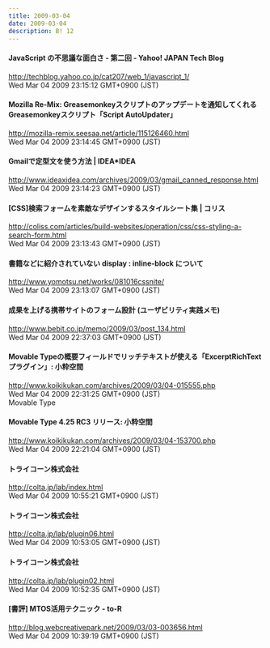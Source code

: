 ```yaml
---
title: 2009-03-04
date: 2009-03-04
description: B! 12
---
```


#### JavaScript の不思議な面白さ - 第二回 - Yahoo! JAPAN Tech Blog
http://techblog.yahoo.co.jp/cat207/web_1/javascript_1/<br>
Wed Mar 04 2009 23:15:12 GMT+0900 (JST)<br>


#### Mozilla Re-Mix: Greasemonkeyスクリプトのアップデートを通知してくれるGreasemonkeyスクリプト「Script AutoUpdater」
http://mozilla-remix.seesaa.net/article/115126460.html<br>
Wed Mar 04 2009 23:14:45 GMT+0900 (JST)<br>


#### Gmailで定型文を使う方法 | IDEA*IDEA
http://www.ideaxidea.com/archives/2009/03/gmail_canned_response.html<br>
Wed Mar 04 2009 23:14:23 GMT+0900 (JST)<br>


####   [CSS]検索フォームを素敵なデザインするスタイルシート集 | コリス
http://coliss.com/articles/build-websites/operation/css/css-styling-a-search-form.html<br>
Wed Mar 04 2009 23:13:43 GMT+0900 (JST)<br>


#### 書籍などに紹介されていない display : inline-block について
http://www.yomotsu.net/works/081016cssnite/<br>
Wed Mar 04 2009 23:13:07 GMT+0900 (JST)<br>


#### 成果を上げる携帯サイトのフォーム設計 (ユーザビリティ実践メモ)
http://www.bebit.co.jp/memo/2009/03/post_134.html<br>
Wed Mar 04 2009 22:37:03 GMT+0900 (JST)<br>


#### Movable Typeの概要フィールドでリッチテキストが使える「ExcerptRichTextプラグイン」: 小粋空間
http://www.koikikukan.com/archives/2009/03/04-015555.php<br>
Wed Mar 04 2009 22:31:25 GMT+0900 (JST)<br>
Movable Type


#### Movable Type 4.25 RC3 リリース: 小粋空間
http://www.koikikukan.com/archives/2009/03/04-153700.php<br>
Wed Mar 04 2009 22:21:04 GMT+0900 (JST)<br>


#### トライコーン株式会社
http://colta.jp/lab/index.html<br>
Wed Mar 04 2009 10:55:21 GMT+0900 (JST)<br>


#### トライコーン株式会社
http://colta.jp/lab/plugin06.html<br>
Wed Mar 04 2009 10:53:05 GMT+0900 (JST)<br>


#### トライコーン株式会社
http://colta.jp/lab/plugin02.html<br>
Wed Mar 04 2009 10:52:35 GMT+0900 (JST)<br>


#### [書評] MTOS活用テクニック - to-R
http://blog.webcreativepark.net/2009/03/03-003656.html<br>
Wed Mar 04 2009 10:39:19 GMT+0900 (JST)<br>


